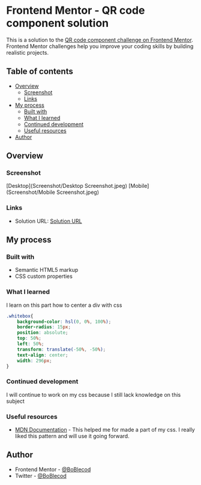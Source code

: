 # Frontend Mentor - QR code component solution

This is a solution to the [QR code component challenge on Frontend Mentor](https://www.frontendmentor.io/challenges/qr-code-component-iux_sIO_H). Frontend Mentor challenges help you improve your coding skills by building realistic projects. 

## Table of contents

- [Overview](#overview)
  - [Screenshot](#screenshot)
  - [Links](#links)
- [My process](#my-process)
  - [Built with](#built-with)
  - [What I learned](#what-i-learned)
  - [Continued development](#continued-development)
  - [Useful resources](#useful-resources)
- [Author](#author)

## Overview

### Screenshot

[Desktop](Screenshot/Desktop Screenshot.jpeg)
[Mobile](Screenshot/Mobile Screenshot.jpeg)

### Links

- Solution URL: [Solution URL](https://github.com/BoBlecod/Frontend-Mentor-QR-code-component/blob/main/index.html)

## My process

### Built with

- Semantic HTML5 markup
- CSS custom properties

### What I learned

I learn on this part how to center a div with css

```css
.whitebox{ 
    background-color: hsl(0, 0%, 100%); 
    border-radius: 15px;
    position: absolute; 
    top: 50%;
    left: 50%; 
    transform: translate(-50%, -50%);
    text-align: center; 
    width: 296px;
}
```

### Continued development

I will continue to work on my css because I still lack knowledge on this subject

### Useful resources

- [MDN Documentation](https://developer.mozilla.org/fr/) - This helped me for made a part of my css. I really liked this pattern and will use it going forward.

## Author

- Frontend Mentor - [@BoBlecod](https://www.frontendmentor.io/profile/BoBlecod)
- Twitter - [@BoBlecod](https://twitter.com/BoBlecod)


